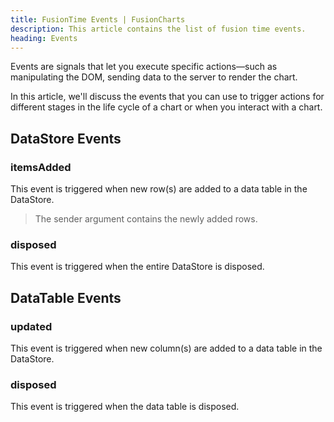 ```yaml
---
title: FusionTime Events | FusionCharts
description: This article contains the list of fusion time events.
heading: Events
---
```


Events are signals that let you execute specific actions—such as manipulating the DOM, sending data to the server to render the chart.

In this article, we'll discuss the events that you can use to trigger actions for different stages in the life cycle of a chart or when you interact with a chart.

## DataStore Events

### itemsAdded

This event is triggered when new row(s) are added to a data table in the DataStore.

> The sender argument contains the newly added rows.

### disposed

This event is triggered when the entire DataStore is disposed.

## DataTable Events

### updated

This event is triggered when new column(s) are added to a data table in the DataStore.

### disposed

This event is triggered when the data table is disposed.